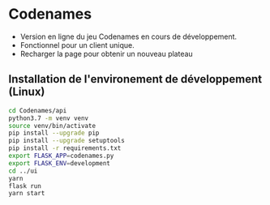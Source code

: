 # Codenames

- Version en ligne du jeu Codenames en cours de développement.
- Fonctionnel pour un client unique.
- Recharger la page pour obtenir un nouveau plateau

## Installation de l'environement de développement (Linux)

```bash
cd Codenames/api
python3.7 -m venv venv
source venv/bin/activate
pip install --upgrade pip
pip install --upgrade setuptools
pip install -r requirements.txt
export FLASK_APP=codenames.py
export FLASK_ENV=development
cd ../ui
yarn
flask run
yarn start
```


